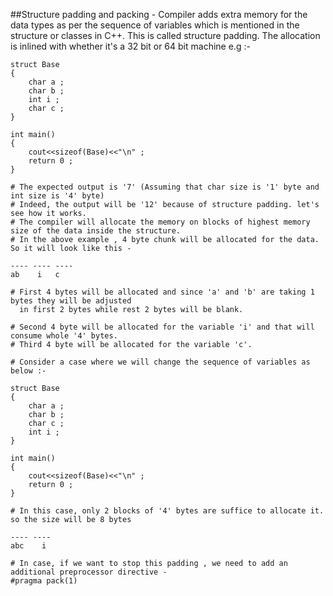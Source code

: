 ##Structure padding and packing - 
Compiler adds extra memory for the data types as per the sequence of variables which is mentioned
in the structure or classes in C++. This is called structure padding.
The allocation is inlined with whether it's a 32 bit or 64 bit machine
e.g :-

```
struct Base
{
	char a ;
	char b ;
	int i ;
	char c ;
}

int main()
{
	cout<<sizeof(Base)<<"\n" ;
	return 0 ;
}

# The expected output is '7' (Assuming that char size is '1' byte and int size is '4' byte)
# Indeed, the output will be '12' because of structure padding. let's see how it works.
# The compiler will allocate the memory on blocks of highest memory size of the data inside the structure.
# In the above example , 4 byte chunk will be allocated for the data. So it will look like this - 

---- ---- ----
ab    i   c

# First 4 bytes will be allocated and since 'a' and 'b' are taking 1 bytes they will be adjusted
  in first 2 bytes while rest 2 bytes will be blank.

# Second 4 byte will be allocated for the variable 'i' and that will consume whole '4' bytes.
# Third 4 byte will be allocated for the variable 'c'.
```

```
# Consider a case where we will change the sequence of variables as below :- 

struct Base
{
	char a ;
	char b ;
	char c ;
	int i ;
}

int main()
{
	cout<<sizeof(Base)<<"\n" ;
	return 0 ;
}

# In this case, only 2 blocks of '4' bytes are suffice to allocate it. so the size will be 8 bytes

---- ----
abc    i

# In case, if we want to stop this padding , we need to add an additional preprocessor directive -
#pragma pack(1)
```
